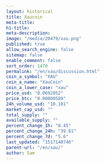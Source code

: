 ```yaml
---
layout: historical
title: Xaucoin
meta-title: 
h1-title: 
meta-description: 
image: "/media/20479/xau.png"
published: true
allow_search_engine: false
sitemap: false
enable_comment: false
sort_order: 1470
permalink: "/en/xau/discussion.html"
coin_a_symbol: "XAU"
coin_a_name: "XauCoin"
coin_a_lower_case: "xau"
price_usd: "0.0692052"
price_btc: "0.00000589"
24h_volume_usd: "10.101"
market_cap_usd: ""
total_supply: ""
available_supply: ""
percent_change_1h: "0.45"
percent_change_24h: "39.81"
percent_change_7d: "5.6"
last_updated: "1517140746"
parent-url: "/en/xau/"
author: Sam
---
```



